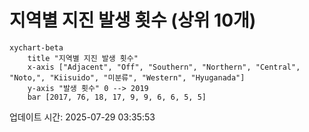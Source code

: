 # 지역별 지진 발생 횟수 (상위 10개)

```mermaid
xychart-beta
    title "지역별 지진 발생 횟수"
    x-axis ["Adjacent", "Off", "Southern", "Northern", "Central", "Noto,", "Kiisuido", "미분류", "Western", "Hyuganada"]
    y-axis "발생 횟수" 0 --> 2019
    bar [2017, 76, 18, 17, 9, 9, 6, 6, 5, 5]
```

업데이트 시간: 2025-07-29 03:35:53
